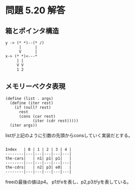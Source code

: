 # 問題 5.20 解答

## 箱とポインタ構造

```
y -> (* *)--(* /)
      |      |
      V      |
x-> (* *)<---*
     | |
     V V
     1 2
```

## メモリーベクタ表現

```
(define (list . args)
  (define (iter rest)
    (if (null? rest)
      rest
      (cons (car rest)
            (iter (cdr rest)))))
  (iter args))
```

listが上記のように引数の先頭からconsしていく実装だとする。

```

Index   | 0 | 1 | 2 | 3 | 4 |
--------|---|---|---|---|---|
the-cars|   | n1| p1| p1|   |
--------|---|---|---|---|---|
the-cdrs|   | n2| p3| e0|   |
--------|---|---|---|---|---|

```

freeの最後の値はp4。
p1がxを表し、p2,p3がyを表している。
